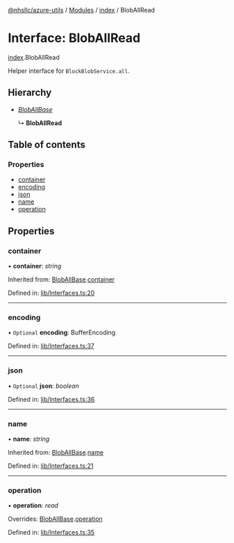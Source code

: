 [@nhsllc/azure-utils](../README.md) / [Modules](../modules.md) / [index](../modules/index.md) / BlobAllRead

# Interface: BlobAllRead

[index](../modules/index.md).BlobAllRead

Helper interface for `BlockBlobService.all`.

## Hierarchy

* [*BlobAllBase*](index.bloballbase.md)

  ↳ **BlobAllRead**

## Table of contents

### Properties

- [container](index.bloballread.md#container)
- [encoding](index.bloballread.md#encoding)
- [json](index.bloballread.md#json)
- [name](index.bloballread.md#name)
- [operation](index.bloballread.md#operation)

## Properties

### container

• **container**: *string*

Inherited from: [BlobAllBase](index.bloballbase.md).[container](index.bloballbase.md#container)

Defined in: [lib/Interfaces.ts:20](https://github.com/nhsllc/azure-utils/blob/ac67aa4/lib/Interfaces.ts#L20)

___

### encoding

• `Optional` **encoding**: BufferEncoding

Defined in: [lib/Interfaces.ts:37](https://github.com/nhsllc/azure-utils/blob/ac67aa4/lib/Interfaces.ts#L37)

___

### json

• `Optional` **json**: *boolean*

Defined in: [lib/Interfaces.ts:36](https://github.com/nhsllc/azure-utils/blob/ac67aa4/lib/Interfaces.ts#L36)

___

### name

• **name**: *string*

Inherited from: [BlobAllBase](index.bloballbase.md).[name](index.bloballbase.md#name)

Defined in: [lib/Interfaces.ts:21](https://github.com/nhsllc/azure-utils/blob/ac67aa4/lib/Interfaces.ts#L21)

___

### operation

• **operation**: *read*

Overrides: [BlobAllBase](index.bloballbase.md).[operation](index.bloballbase.md#operation)

Defined in: [lib/Interfaces.ts:35](https://github.com/nhsllc/azure-utils/blob/ac67aa4/lib/Interfaces.ts#L35)
